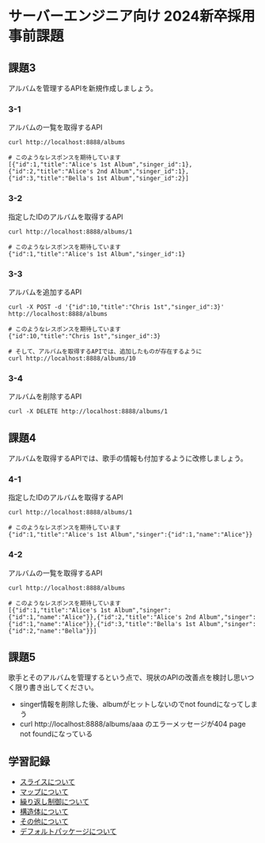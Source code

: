 # サーバーエンジニア向け 2024新卒採用事前課題

## 課題3
アルバムを管理するAPIを新規作成しましょう。

### 3-1
アルバムの一覧を取得するAPI
```
curl http://localhost:8888/albums

# このようなレスポンスを期待しています
[{"id":1,"title":"Alice's 1st Album","singer_id":1},{"id":2,"title":"Alice's 2nd Album","singer_id":1},{"id":3,"title":"Bella's 1st Album","singer_id":2}]
```

### 3-2
指定したIDのアルバムを取得するAPI
```
curl http://localhost:8888/albums/1

# このようなレスポンスを期待しています
{"id":1,"title":"Alice's 1st Album","singer_id":1}
```

### 3-3
アルバムを追加するAPI
```
curl -X POST -d '{"id":10,"title":"Chris 1st","singer_id":3}' http://localhost:8888/albums

# このようなレスポンスを期待しています
{"id":10,"title":"Chris 1st","singer_id":3}

# そして、アルバムを取得するAPIでは、追加したものが存在するように
curl http://localhost:8888/albums/10
```

### 3-4
アルバムを削除するAPI
```
curl -X DELETE http://localhost:8888/albums/1
```

## 課題4
アルバムを取得するAPIでは、歌手の情報も付加するように改修しましょう。

### 4-1
指定したIDのアルバムを取得するAPI
```
curl http://localhost:8888/albums/1

# このようなレスポンスを期待しています
{"id":1,"title":"Alice's 1st Album","singer":{"id":1,"name":"Alice"}}
```

### 4-2
アルバムの一覧を取得するAPI
```
curl http://localhost:8888/albums

# このようなレスポンスを期待しています
[{"id":1,"title":"Alice's 1st Album","singer":{"id":1,"name":"Alice"}},{"id":2,"title":"Alice's 2nd Album","singer":{"id":1,"name":"Alice"}},{"id":3,"title":"Bella's 1st Album","singer":{"id":2,"name":"Bella"}}]
```

## 課題5
歌手とそのアルバムを管理するという点で、現状のAPIの改善点を検討し思いつく限り書き出してください。

- singer情報を削除した後、albumがヒットしないのでnot foundになってしまう
- curl http://localhost:8888/albums/aaa のエラーメッセージが404 page not foundになっている

## 学習記録

- [スライスについて](https://github.com/izawasoma/pulse_recruit_challenge_my_answer/blob/main/note/slice.md "スライスについて")
- [マップについて](https://github.com/izawasoma/pulse_recruit_challenge_my_answer/blob/main/note/map.md "マップについて")
- [繰り返し制御について](https://github.com/izawasoma/pulse_recruit_challenge_my_answer/blob/main/note/roop.md "繰り返し制御について")
- [構造体について](https://github.com/izawasoma/pulse_recruit_challenge_my_answer/blob/main/note/struct.md "構造体について")
- [その他について](https://github.com/izawasoma/pulse_recruit_challenge_my_answer/blob/main/note/other.md "その他について")
- [デフォルトパッケージについて](https://github.com/izawasoma/pulse_recruit_challenge_my_answer/blob/main/note/default_package.md "デフォルトパッケージについて")